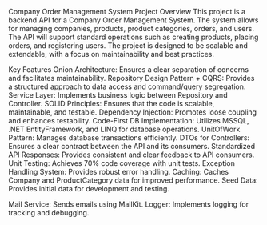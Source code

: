 Company Order Management System
Project Overview
This project is a backend API for a Company Order Management System. The system allows for managing companies, products, product categories, orders, and users. The API will support standard operations such as creating products, placing orders, and registering users. The project is designed to be scalable and extendable, with a focus on maintainability and best practices.

Key Features
Onion Architecture: Ensures a clear separation of concerns and facilitates maintainability.
Repository Design Pattern + CQRS: Provides a structured approach to data access and command/query segregation.
Service Layer: Implements business logic between Repository and Controller.
SOLID Principles: Ensures that the code is scalable, maintainable, and testable.
Dependency Injection: Promotes loose coupling and enhances testability.
Code-First DB Implementation: Utilizes MSSQL, .NET EntityFramework, and LINQ for database operations.
UnitOfWork Pattern: Manages database transactions efficiently.
DTOs for Controllers: Ensures a clear contract between the API and its consumers.
Standardized API Responses: Provides consistent and clear feedback to API consumers.
Unit Testing: Achieves 70% code coverage with unit tests.
Exception Handling System: Provides robust error handling.
Caching: Caches Company and ProductCategory data for improved performance.
Seed Data: Provides initial data for development and testing.

Mail Service: Sends emails using MailKit.
Logger: Implements logging for tracking and debugging.
